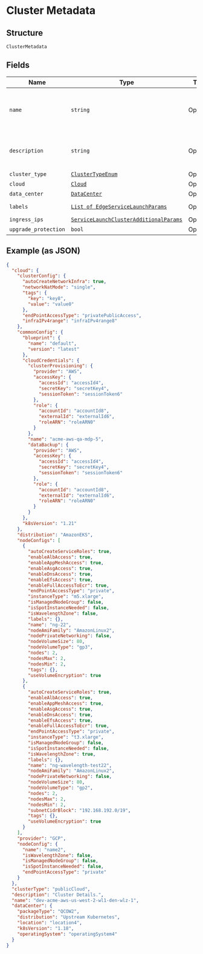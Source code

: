 
# Cluster Metadata

## Structure

`ClusterMetadata`

## Fields

| Name | Type | Tags | Description |
|  --- | --- | --- | --- |
| `name` | `string` | Optional | Name of the cluster to be used.<br>**Constraints**: *Maximum Length*: `64`, *Pattern*: `^[\w\d_\.\#\$\%\|^\&\*\@\!\-]{1,64}$` |
| `description` | `string` | Optional | Description of the cluster.<br>**Constraints**: *Maximum Length*: `500`, *Pattern*: `^[\w\d_\.\#\$\%\|^\&\*\@\!\-\s]{1,500}$` |
| `cluster_type` | [`ClusterTypeEnum`](../../doc/models/cluster-type-enum.md) | Optional | - |
| `cloud` | [`Cloud`](../../doc/models/cloud.md) | Optional | - |
| `data_center` | [`DataCenter`](../../doc/models/data-center.md) | Optional | - |
| `labels` | [`List of EdgeServiceLaunchParams`](../../doc/models/edge-service-launch-params.md) | Optional | **Constraints**: *Maximum Items*: `100` |
| `ingress_ips` | [`ServiceLaunchClusterAdditionalParams`](../../doc/models/service-launch-cluster-additional-params.md) | Optional | - |
| `upgrade_protection` | `bool` | Optional | - |

## Example (as JSON)

```json
{
  "cloud": {
    "clusterConfig": {
      "autoCreateNetworkInfra": true,
      "networkNatMode": "single",
      "tags": {
        "key": "key8",
        "value": "value0"
      },
      "endPointAccessType": "privatePublicAccess",
      "infraIPv4range": "infraIPv4range8"
    },
    "commonConfig": {
      "blueprint": {
        "name": "default",
        "version": "latest"
      },
      "cloudCredentials": {
        "clusterProvisioning": {
          "provider": "AWS",
          "accessKey": {
            "accessId": "accessId4",
            "secretKey": "secretKey4",
            "sessionToken": "sessionToken6"
          },
          "role": {
            "accountId": "accountId8",
            "externalId": "externalId6",
            "roleARN": "roleARN0"
          }
        },
        "name": "acme-aws-qa-mdp-5",
        "dataBackup": {
          "provider": "AWS",
          "accessKey": {
            "accessId": "accessId4",
            "secretKey": "secretKey4",
            "sessionToken": "sessionToken6"
          },
          "role": {
            "accountId": "accountId8",
            "externalId": "externalId6",
            "roleARN": "roleARN0"
          }
        }
      },
      "k8sVersion": "1.21"
    },
    "distribution": "AmazonEKS",
    "nodeConfigs": [
      {
        "autoCreateServiceRoles": true,
        "enableAlbAccess": true,
        "enableAppMeshAccess": true,
        "enableAsgAccess": true,
        "enableDnsAccess": true,
        "enableEfsAccess": true,
        "enableFullAccessToEcr": true,
        "endPointAccessType": "private",
        "instanceType": "m5.xlarge",
        "isManagedNodeGroup": false,
        "isSpotInstanceNeeded": false,
        "isWavelengthZone": false,
        "labels": {},
        "name": "ng-22",
        "nodeAmiFamily": "AmazonLinux2",
        "nodePrivateNetworking": false,
        "nodeVolumeSize": 80,
        "nodeVolumeType": "gp3",
        "nodes": 2,
        "nodesMax": 2,
        "nodesMin": 2,
        "tags": {},
        "useVolumeEncryption": true
      },
      {
        "autoCreateServiceRoles": true,
        "enableAlbAccess": true,
        "enableAppMeshAccess": true,
        "enableAsgAccess": true,
        "enableDnsAccess": true,
        "enableEfsAccess": true,
        "enableFullAccessToEcr": true,
        "endPointAccessType": "private",
        "instanceType": "t3.xlarge",
        "isManagedNodeGroup": false,
        "isSpotInstanceNeeded": false,
        "isWavelengthZone": true,
        "labels": {},
        "name": "ng-wavelength-test22",
        "nodeAmiFamily": "AmazonLinux2",
        "nodePrivateNetworking": false,
        "nodeVolumeSize": 80,
        "nodeVolumeType": "gp2",
        "nodes": 2,
        "nodesMax": 2,
        "nodesMin": 2,
        "subnetCidrBlock": "192.168.192.0/19",
        "tags": {},
        "useVolumeEncryption": true
      }
    ],
    "provider": "GCP",
    "nodeConfig": {
      "name": "name2",
      "isWavelengthZone": false,
      "isManagedNodeGroup": false,
      "isSpotInstanceNeeded": false,
      "endPointAccessType": "private"
    }
  },
  "clusterType": "publicCloud",
  "description": "Cluster Details.",
  "name": "dev-acme-aws-us-west-2-wl1-den-wlz-1",
  "dataCenter": {
    "packageType": "QCOW2",
    "distribution": "Upstream Kubernetes",
    "location": "location4",
    "k8sVersion": "1.18",
    "operatingSystem": "operatingSystem4"
  }
}
```

